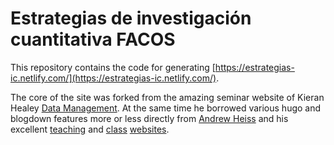 # Estrategias de investigación cuantitativa FACOS

This repository contains the code for generating [https://estrategias-ic.netlify.com/](https://estrategias-ic.netlify.com/).

The core of the site was forked from the amazing seminar website of Kieran Healey [Data Management](http://data880.co/). At the same time he borrowed various hugo and blogdown features more or less directly from [Andrew Heiss](https://www.andrewheiss.com) and his excellent [teaching](https://statsf18.classes.andrewheiss.com/) and [class](https://econw19.classes.andrewheiss.com/) [websites](https://datavizf18.classes.andrewheiss.com/).
